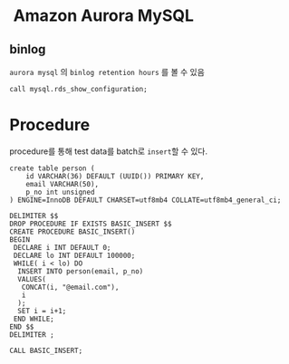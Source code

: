 #  Amazon Aurora MySQL
## binlog
`aurora mysql` 의 `binlog retention hours` 를 볼 수 있음
```
call mysql.rds_show_configuration;
```

# Procedure
procedure를 통해 test data를 batch로 `insert`할 수 있다.
```mysql
create table person (
	id VARCHAR(36) DEFAULT (UUID()) PRIMARY KEY, 
	email VARCHAR(50),
	p_no int unsigned
) ENGINE=InnoDB DEFAULT CHARSET=utf8mb4 COLLATE=utf8mb4_general_ci;

DELIMITER $$ 
DROP PROCEDURE IF EXISTS BASIC_INSERT $$
CREATE PROCEDURE BASIC_INSERT()
BEGIN
 DECLARE i INT DEFAULT 0;
 DECLARE lo INT DEFAULT 100000;
 WHILE( i < lo) DO
  INSERT INTO person(email, p_no) 
  VALUES(
   CONCAT(i, "@email.com"), 
   i
  );
  SET i = i+1;
 END WHILE;
END $$
DELIMITER ;

CALL BASIC_INSERT;
```